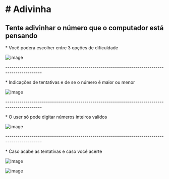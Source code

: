 <h1># Adivinha</h1>
<h2>Tente adivinhar o número que o computador está pensando</h2>

<p>* Você podera escolher entre 3 opções de dificuldade</p>

![image](https://user-images.githubusercontent.com/103343154/163421113-4df50ff6-74f5-4a0b-8a65-9c92d9495ffc.png)
<p>------------------------------------------------------------------------------------------------</p>

<p>* Indicações de tentativas e de se o número é maior ou menor</p>

![image](https://user-images.githubusercontent.com/103343154/163421425-f0d9c8d9-1562-4351-b5f0-c02c02173797.png)
<p>------------------------------------------------------------------------------------------------</p>

<p>* O user só pode digitar números inteiros validos</p>

![image](https://user-images.githubusercontent.com/103343154/163421728-85e4cfb7-d9ef-4739-b3ff-715549c9487b.png)
<p>------------------------------------------------------------------------------------------------</p>

<p>* Caso acabe as tentativas e caso você acerte</p>

![image](https://user-images.githubusercontent.com/103343154/163422647-135cf79c-32a5-4d81-b2bc-a09e40b49d64.png)

![image](https://user-images.githubusercontent.com/103343154/163422565-eb3a3810-dcbe-43bc-8091-d29ae9ff808d.png)


